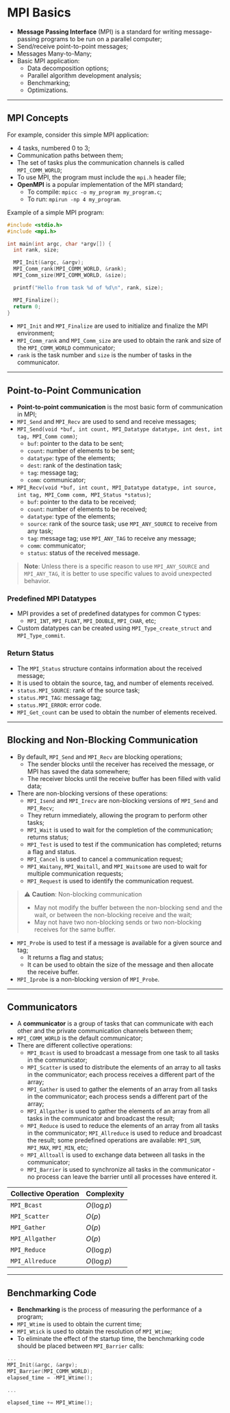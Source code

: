 # MPI Basics

* **Message Passing Interface** (MPI) is a standard for writing message-passing programs to be run on a parallel computer;
* Send/receive point-to-point messages;
* Messages Many-to-Many;
* Basic MPI application:
  * Data decomposition options;
  * Parallel algorithm development analysis;
  * Benchmarking;
  * Optimizations.

---

## MPI Concepts

For example, consider this simple MPI application:

* 4 tasks, numbered 0 to 3;
* Communication paths between them;
* The set of tasks plus the communication channels is called `MPI_COMM_WORLD`;
* To use MPI, the program must include the `mpi.h` header file;
* **OpenMPI** is a popular implementation of the MPI standard;
  * To compile: `mpicc -o my_program my_program.c`;
  * To run: `mpirun -np 4 my_program`.

Example of a simple MPI program:

```c
#include <stdio.h>
#include <mpi.h>

int main(int argc, char *argv[]) {
  int rank, size;

  MPI_Init(&argc, &argv);
  MPI_Comm_rank(MPI_COMM_WORLD, &rank);
  MPI_Comm_size(MPI_COMM_WORLD, &size);

  printf("Hello from task %d of %d\n", rank, size);

  MPI_Finalize();
  return 0;
}
```

* `MPI_Init` and `MPI_Finalize` are used to initialize and finalize the MPI environment;
* `MPI_Comm_rank` and `MPI_Comm_size` are used to obtain the rank and size of the `MPI_COMM_WORLD` communicator;
* `rank` is the task number and `size` is the number of tasks in the communicator.

---

## Point-to-Point Communication

* **Point-to-point communication** is the most basic form of communication in MPI;
* `MPI_Send` and `MPI_Recv` are used to send and receive messages;
* `MPI_Send(void *buf, int count, MPI_Datatype datatype, int dest, int tag, MPI_Comm comm)`;
  * `buf`: pointer to the data to be sent;
  * `count`: number of elements to be sent;
  * `datatype`: type of the elements;
  * `dest`: rank of the destination task;
  * `tag`: message tag;
  * `comm`: communicator;
* `MPI_Recv(void *buf, int count, MPI_Datatype datatype, int source, int tag, MPI_Comm comm, MPI_Status *status)`;
  * `buf`: pointer to the data to be received;
  * `count`: number of elements to be received;
  * `datatype`: type of the elements;
  * `source`: rank of the source task; use `MPI_ANY_SOURCE` to receive from any task;
  * `tag`: message tag; use `MPI_ANY_TAG` to receive any message;
  * `comm`: communicator;
  * `status`: status of the received message.

> **Note**: Unless there is a specific reason to use `MPI_ANY_SOURCE` and `MPI_ANY_TAG`, it is better to use specific values to avoid unexpected behavior.

### Predefined MPI Datatypes

* MPI provides a set of predefined datatypes for common C types:
  * `MPI_INT`, `MPI_FLOAT`, `MPI_DOUBLE`, `MPI_CHAR`, etc;
* Custom datatypes can be created using `MPI_Type_create_struct` and `MPI_Type_commit`.

### Return Status

* The `MPI_Status` structure contains information about the received message;
* It is used to obtain the source, tag, and number of elements received.
* `status.MPI_SOURCE`: rank of the source task;
* `status.MPI_TAG`: message tag;
* `status.MPI_ERROR`: error code.
* `MPI_Get_count` can be used to obtain the number of elements received.

---

## Blocking and Non-Blocking Communication

* By default, `MPI_Send` and `MPI_Recv` are blocking operations;
  * The sender blocks until the receiver has received the message, or MPI has saved the data somewhere;
  * The receiver blocks until the receive buffer has been filled with valid data;
* There are non-blocking versions of these operations:
  * `MPI_Isend` and `MPI_Irecv` are non-blocking versions of `MPI_Send` and `MPI_Recv`;
  * They return immediately, allowing the program to perform other tasks;
  * `MPI_Wait` is used to wait for the completion of the communication; returns status;
  * `MPI_Test` is used to test if the communication has completed; returns a flag and status.
  * `MPI_Cancel` is used to cancel a communication request;
  * `MPI_Waitany`, `MPI_Waitall`, and `MPI_Waitsome` are used to wait for multiple communication requests;
  * `MPI_Request` is used to identify the communication request.

> ⚠️ **Caution**: Non-blocking communication
>
> * May not modify the buffer between the non-blocking send and the wait, or between the non-blocking receive and the wait;
> * May not have two non-blocking sends or two non-blocking receives for the same buffer.

* `MPI_Probe` is used to test if a message is available for a given source and tag;
  * It returns a flag and status;
  * It can be used to obtain the size of the message and then allocate the receive buffer.
* `MPI_Iprobe` is a non-blocking version of `MPI_Probe`.

---

## Communicators

* A **communicator** is a group of tasks that can communicate with each other and the private communication channels between them;
* `MPI_COMM_WORLD` is the default communicator;
* There are different collective operations:
  * `MPI_Bcast` is used to broadcast a message from one task to all tasks in the communicator;
  * `MPI_Scatter` is used to distribute the elements of an array to all tasks in the communicator; each process receives a different part of the array;
  * `MPI_Gather` is used to gather the elements of an array from all tasks in the communicator; each process sends a different part of the array;
  * `MPI_Allgather` is used to gather the elements of an array from all tasks in the communicator and broadcast the result;
  * `MPI_Reduce` is used to reduce the elements of an array from all tasks in the communicator; `MPI_Allreduce` is used to reduce and broadcast the result; some predefined operations are available: `MPI_SUM`, `MPI_MAX`, `MPI_MIN`, etc;
  * `MPI_Alltoall` is used to exchange data between all tasks in the communicator;
  * `MPI_Barrier` is used to synchronize all tasks in the communicator - no process can leave the barrier until all processes have entered it.

| Collective Operation | Complexity  |
| -------------------- | ----------- |
| `MPI_Bcast`          | $O(\log p)$ |
| `MPI_Scatter`        | $O(p)$      |
| `MPI_Gather`         | $O(p)$      |
| `MPI_Allgather`      | $O(p)$      |
| `MPI_Reduce`         | $O(\log p)$ |
| `MPI_Allreduce`      | $O(\log p)$ |

---

## Benchmarking Code

* **Benchmarking** is the process of measuring the performance of a program;
* `MPI_Wtime` is used to obtain the current time;
* `MPI_Wtick` is used to obtain the resolution of `MPI_Wtime`;
* To eliminate the effect of the startup time, the benchmarking code should be placed between `MPI_Barrier` calls:

```c
...
MPI_Init(&argc, &argv);
MPI_Barrier(MPI_COMM_WORLD);
elapsed_time = -MPI_Wtime();

...

elapsed_time += MPI_Wtime();
```
